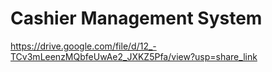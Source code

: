# Cashier Management System
https://drive.google.com/file/d/12_-TCv3mLeenzMQbfeUwAe2_JXKZ5Pfa/view?usp=share_link
